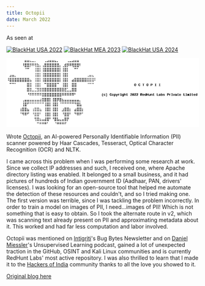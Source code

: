 ```yaml
---
title: Octopii
date: March 2022
---
```


As seen at

[![BlackHat USA 2022](https://img.shields.io/badge/BlackHat%20USA%202023-222.svg?style=flat-square&logo=redhat)](https://www.blackhat.com/us-22/arsenal/schedule/#octopii---ai-powered-personal-identifiable-information-pii-scanner-27993)
[![BlackHat MEA 2023](https://img.shields.io/badge/BlackHat%20MEA%202023-222.svg?style=flat-square&logo=redhat)](https://blackhatmea.com/session/octopii-ai-powered-personal-identifiable-information-pii-scanner)
[![BlackHat USA 2024](https://img.shields.io/badge/BlackHat%20USA%202024-222.svg?style=flat-square&logo=redhat)](https://www.blackhat.com/us-24/arsenal/schedule/#octopii-v-39624)

![Octopii banner](assets/images/octopii_banner.png "Octopii banner")

Wrote [Octopii](https://github.com/redhuntlabs/Octopii), an AI-powered Personally Identifiable Information (PII) scanner powered by Haar Cascades, Tesseract, Optical Character Recognition (OCR) and NLTK. 

I came across this problem when I was performing some research at work. Since we collect IP addresses and such, I received one,
where Apache directory listing was enabled. It belonged to a small business, and it had pictures of hundreds of Indian government ID (Aadhaar, PAN, drivers' licenses). I was looking for an open-source tool that helped me automate the detection of these resources and couldn't, and so I tried making one. The first version was terrible, since I was tackling the problem incorrectly. In order to train
a model on images of PII, I need...images of PII! Which is not something that is easy to obtain. So I took the alternate route in v2,
which was scanning text already present on PII and approximating metadata about it. This worked and had far less computation and labor
involved.

Octopii was mentioned on [Intigriti](https://web.archive.org/web/20230330051810/https://blog.intigriti.com/2022/05/25/bug-bytes-171-new-android-web-views-attacks-arbitrary-file-theft-on-android-scanning-for-pii-in-images/)'s Bug Bytes Newsletter and on [Daniel Miessler](https://web.archive.org/web/20230518020819/https://danielmiessler.com/podcast/no-359-whatsleak-cctv-ban-meta-threats/)'s Unsupervised Learning podcast, gained a lot of unexpected traction in the GitHub, OSINT and Kali Linux communities and is currently RedHunt Labs' most active repository. I was also thrilled to learn that I made it to the [Hackers of India](https://hackingarchivesofindia.com/hacker/owais_shaikh/) community thanks to all the love you showed to it.

[Original blog here](https://redhuntlabs.com/blog/octopii-an-opensource-pii-scanner-for-images.html)